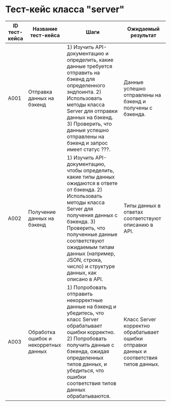 # Тест-кейс класса "server"
| ID тест-кейса | Название тест-кейса | Шаги | Ожидаемый результат |
|-|-|-|-|
| A001 | Отправка данных на бэкенд | 1) Изучить API-документацию и определить, какие данные требуется отправить на бэкенд для определенного эндпоинта. 2) Использовать методы класса Server для отправки данных на бэкенд. 3) Проверить, что данные успешно отправлены на бэкенд и запрос имеет статус ???. <br> | Данные успешно отправлены на бэкенд и получены с бэкенда.  <br>|
| A002 | Получение данных на бэкенд | 1) Изучить API-документацию, чтобы определить, какие типы данных ожидаются в ответе от бэкенда. 2) Использовать методы класса Server для получения данных с бэкенда. 3) Проверить, что полученные данные соответствуют ожидаемым типам данных (например, JSON, строка, число) и структуре данных, как описано в API. <br> | Типы данных в ответах соответствуют описанию в API. <br> |
| A003 | Обработка ошибок и некорретных данных  |  1) Попробовать отправить некорректные данные на бэкенд и убедитесь, что класс Server обрабатывает ошибки корректно. 2) Попробовать получить данные с бэкенда, ожидая определенных типов данных, и убедиться, что ошибки соответствия типов данных обрабатываются. <br> | Класс Server корректно обрабатывает ошибки отправки данных и соответствия типов данных. <br> |
